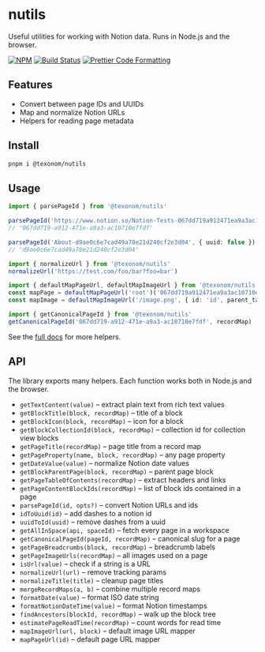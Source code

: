 # nutils

Useful utilities for working with Notion data. Runs in Node.js and the browser.

[![NPM](https://img.shields.io/npm/v/@texonom/nutils.svg)](https://www.npmjs.com/package/@texonom/nutils) [![Build Status](https://github.com/texonom/notion-node/actions/workflows/test.yml/badge.svg)](https://github.com/texonom/notion-node/actions/workflows/test.yml) [![Prettier Code Formatting](https://img.shields.io/badge/code_style-prettier-brightgreen.svg)](https://prettier.io)

## Features

- Convert between page IDs and UUIDs
- Map and normalize Notion URLs
- Helpers for reading page metadata

## Install

```bash
pnpm i @texonom/nutils
```

## Usage

```ts
import { parsePageId } from '@texonom/nutils'

parsePageId('https://www.notion.so/Notion-Tests-067dd719a912471ea9a3ac10710e7fdf')
// '067dd719-a912-471e-a9a3-ac10710e7fdf'

parsePageId('About-d9ae0c6e7cad49a78e21d240cf2e3d04', { uuid: false })
// 'd9ae0c6e7cad49a78e21d240cf2e3d04'

import { normalizeUrl } from '@texonom/nutils'
normalizeUrl('https://test.com/foo/bar?foo=bar')

import { defaultMapPageUrl, defaultMapImageUrl } from '@texonom/nutils'
const mapPage = defaultMapPageUrl('root')('067dd719a912471ea9a3ac10710e7fdf')
const mapImage = defaultMapImageUrl('/image.png', { id: 'id', parent_table: 'block' } as any)

import { getCanonicalPageId } from '@texonom/nutils'
getCanonicalPageId('067dd719-a912-471e-a9a3-ac10710e7fdf', recordMap)
```

See the [full docs](https://github.com/texonom/notion-node) for more helpers.

## API

The library exports many helpers. Each function works both in Node.js and the browser.

- `getTextContent(value)` – extract plain text from rich text values
- `getBlockTitle(block, recordMap)` – title of a block
- `getBlockIcon(block, recordMap)` – icon for a block
- `getBlockCollectionId(block, recordMap)` – collection id for collection view blocks
- `getPageTitle(recordMap)` – page title from a record map
- `getPageProperty(name, block, recordMap)` – any page property
- `getDateValue(value)` – normalize Notion date values
- `getBlockParentPage(block, recordMap)` – parent page block
- `getPageTableOfContents(recordMap)` – extract headers and links
- `getPageContentBlockIds(recordMap)` – list of block ids contained in a page
- `parsePageId(id, opts?)` – convert Notion URLs and ids
- `idToUuid(id)` – add dashes to a notion id
- `uuidToId(uuid)` – remove dashes from a uuid
- `getAllInSpace(api, spaceId)` – fetch every page in a workspace
- `getCanonicalPageId(pageId, recordMap)` – canonical slug for a page
- `getPageBreadcrumbs(block, recordMap)` – breadcrumb labels
- `getPageImageUrls(recordMap)` – all images used on a page
- `isUrl(value)` – check if a string is a URL
- `normalizeUrl(url)` – remove tracking params
- `normalizeTitle(title)` – cleanup page titles
- `mergeRecordMaps(a, b)` – combine multiple record maps
- `formatDate(value)` – format ISO date string
- `formatNotionDateTime(value)` – format Notion timestamps
- `findAncestors(blockId, recordMap)` – walk up the block tree
- `estimatePageReadTime(recordMap)` – count words for read time
- `mapImageUrl(url, block)` – default image URL mapper
- `mapPageUrl(id)` – default page URL mapper
